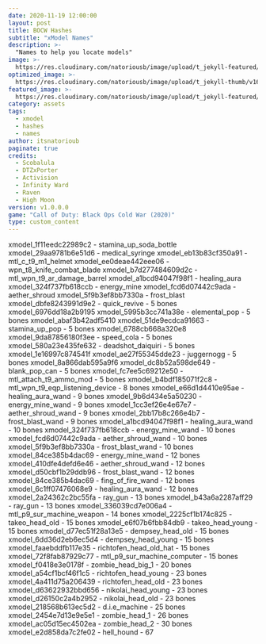 ```yaml
---
date: 2020-11-19 12:00:00
layout: post
title: BOCW Hashes
subtitle: "xModel Names"
description: >-
  "Names to help you locate models"
image: >-
  https://res.cloudinary.com/natoriousb/image/upload/t_jekyll-featured/v1603912727/ui_loot_weapon_ar_akilo47_a9swsg.png
optimized_image: >- 
  https://res.cloudinary.com/natoriousb/image/upload/t_jekyll-thumb/v1603912727/ui_loot_weapon_ar_akilo47_a9swsg.png
featured_image: >-
  https://res.cloudinary.com/natoriousb/image/upload/t_jekyll-featured/v1603912727/ui_loot_weapon_ar_akilo47_a9swsg.png
category: assets
tags:
  - xmodel
  - hashes
  - names
author: itsnatorioub
paginate: true
credits:
  - Scobalula
  - DTZxPorter
  - Activision
  - Infinity Ward
  - Raven
  - High Moon
version: v1.0.0.0
game: "Call of Duty: Black Ops Cold War (2020)"
type: custom_content
---
```


xmodel_1f11eedc22989c2 - stamina_up_soda_bottle
xmodel_29aa9781b6e51d6 - medical_syringe
xmodel_eb13b83cf350a91 - mtl_c_t9_m1_helmet
xmodel_ee0deae442eee06 - wpn_t8_knife_combat_blade
xmodel_b7d277484609d2c - mtl_wpn_t9_ar_damage_barrel
xmodel_a1bcd94047f98f1 - healing_aura
xmodel_324f737fb618ccb - energy_mine
xmodel_fcd6d07442c9ada - aether_shroud
xmodel_5f9b3ef8bb7330a - frost_blast
xmodel_dbfe8243991d9e2 - quick_revive - 5 bones
xmodel_6976dd18a2b9195
xmodel_5995b3cc741a38e - elemental_pop - 5 bones
xmodel_abaf3b42adf5410
xmodel_51de9ecdca91663 - stamina_up_pop - 5 bones
xmodel_6788cb668a320e8
xmodel_9da87856180f3ee - speed_cola - 5 bones
xmodel_580a23e435fe632 - deadshot_daiquiri - 5 bones
xmodel_1e16997c874541f
xmodel_ae27f55345dde23 - juggernogg - 5 bones
xmodel_8a866dab595a9f6
xmodel_dc8b52a598de649 - blank_pop_can - 5 bones
xmodel_fc7ee5c69212e50 - mtl_attach_t9_ammo_mod - 5 bones
xmodel_b4bdf185071f2c8 - mtl_wpn_t9_eqp_listening_device - 8 bones
xmodel_e66d1d4410e95ae - healing_aura_wand - 9 bones
xmodel_9b6d434e5a50230 - energy_mine_wand - 9 bones
xmodel_1cc3ef26e4e67e7 - aether_shroud_wand - 9 bones
xmodel_2bb17b8c266e4b7 - frost_blast_wand - 9 bones
xmodel_a1bcd94047f98f1 - healing_aura_wand - 10 bones
xmodel_324f737fb618ccb - energy_mine_wand - 10 bones
xmodel_fcd6d07442c9ada - aether_shroud_wand - 10 bones
xmodel_5f9b3ef8bb7330a - frost_blast_wand - 10 bones
xmodel_84ce385b4dac69 - energy_mine_wand - 12 bones
xmodel_410dfe4defd6e46 - aether_shroud_wand - 12 bones
xmodel_d50cbf1b29ddb96 - frost_blast_wand - 12 bones
xmodel_84ce385b4dac69 - fing_of_fire_wand - 12 bones
xmodel_6c1ff07476068e9 - healing_aura_wand - 12 bones
xmodel_2a24362c2bc55fa - ray_gun - 13 bones
xmodel_b43a6a2287aff29 - ray_gun - 13 bones
xmodel_336039cd7e006a4 - mtl_p9_sur_machine_weapon - 14 bones
xmodel_2225cf1b174c825 - takeo_head_old - 15 bones
xmodel_e6f07b6fbb84db9 - takeo_head_young - 15 bones
xmodel_d77ec51f28a13e5 - dempsey_head_old - 15 bones
xmodel_6dd36d2eb6ec5d4 - dempsey_head_young - 15 bones
xmodel_faaebddfb117e35 - richtofen_head_old_hat - 15 bones
xmodel_72f8fab87929c77 - mtl_p9_sur_machine_computer - 15 bones
xmodel_f0418e3e0178f - zombie_head_big_1 - 20 bones
xmodel_a54cf1bcf46f1c5 - richtofen_head_young - 23 bones
xmodel_4a411d75a206439 - richtofen_head_old - 23 bones
xmodel_d63622932bbd656 - nikolai_head_young - 23 bones
xmodel_d26150c2a4b2952 - nikolai_head_old - 23 bones
xmodel_218568b613ec5d2 - d.i.e_machine - 25 bones
xmodel_2454e7d13e9e5e1 - zombie_head_1 - 26 bones
xmodel_ac05d15ec4502ea - zombie_head_2 - 30 bones
xmodel_e2d858da7c2fe02 - hell_hound - 67 